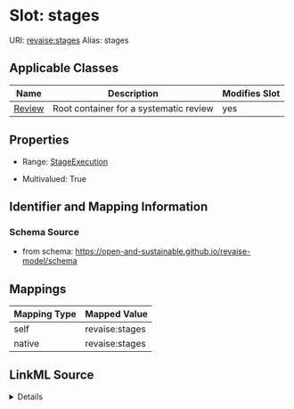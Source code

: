 

# Slot: stages 



URI: [revaise:stages](https://open-and-sustainable.github.io/revaise-model/schema/stages)
Alias: stages

<!-- no inheritance hierarchy -->





## Applicable Classes

| Name | Description | Modifies Slot |
| --- | --- | --- |
| [Review](Review.md) | Root container for a systematic review |  yes  |






## Properties

* Range: [StageExecution](StageExecution.md)

* Multivalued: True




## Identifier and Mapping Information






### Schema Source


* from schema: https://open-and-sustainable.github.io/revaise-model/schema




## Mappings

| Mapping Type | Mapped Value |
| ---  | ---  |
| self | revaise:stages |
| native | revaise:stages |




## LinkML Source

<details>
```yaml
name: stages
from_schema: https://open-and-sustainable.github.io/revaise-model/schema
rank: 1000
alias: stages
domain_of:
- Review
range: StageExecution
multivalued: true

```
</details>